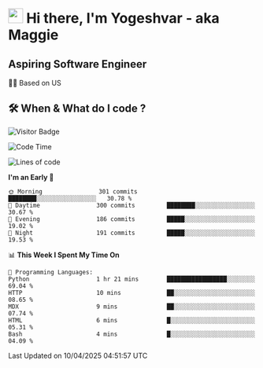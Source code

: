 <h1><img src="https://emojis.slackmojis.com/emojis/images/1531849430/4246/blob-sunglasses.gif?1531849430" width="30"/> Hi there, I'm Yogeshvar - aka Maggie</h1>

## Aspiring Software Engineer
🏂🏻  Based on US 

## 🛠 When & What do I code ?  

![Visitor Badge](https://visitor-badge.feriirawann.repl.co?username=yogeshvar&repo=yogeshvar&label=Visitors&style=plastic&color=%23457BFF&contentType=svg)

<!--START_SECTION:waka-->
![Code Time](http://img.shields.io/badge/Code%20Time-2%2C927%20hrs%201%20min-blue)

![Lines of code](https://img.shields.io/badge/From%20Hello%20World%20I%27ve%20Written-3.9%20million%20lines%20of%20code-blue)

**I'm an Early 🐤** 

```text
🌞 Morning                301 commits         ████████░░░░░░░░░░░░░░░░░   30.78 % 
🌆 Daytime                300 commits         ████████░░░░░░░░░░░░░░░░░   30.67 % 
🌃 Evening                186 commits         █████░░░░░░░░░░░░░░░░░░░░   19.02 % 
🌙 Night                  191 commits         █████░░░░░░░░░░░░░░░░░░░░   19.53 % 
```


📊 **This Week I Spent My Time On** 

```text
💬 Programming Languages: 
Python                   1 hr 21 mins        █████████████████░░░░░░░░   69.04 % 
HTTP                     10 mins             ██░░░░░░░░░░░░░░░░░░░░░░░   08.65 % 
MDX                      9 mins              ██░░░░░░░░░░░░░░░░░░░░░░░   07.74 % 
HTML                     6 mins              █░░░░░░░░░░░░░░░░░░░░░░░░   05.31 % 
Bash                     4 mins              █░░░░░░░░░░░░░░░░░░░░░░░░   04.09 % 
```


 Last Updated on 10/04/2025 04:51:57 UTC
<!--END_SECTION:waka-->
